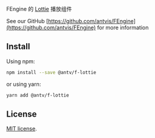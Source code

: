 FEngine 的 [Lottie](https://airbnb.design/lottie/) 播放组件

See our GitHub [https://github.com/antvis/FEngine](https://github.com/antvis/FEngine) for more information

## Install

Using npm:

```sh
npm install --save @antv/f-lottie
```

or using yarn:

```sh
yarn add @antv/f-lottie
```

## License

[MIT license](./LICENSE).
